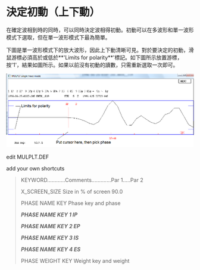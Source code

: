 # 決定初動（上下動）

在確定波相到時的同時，可以同時決定波相得初動。初動可以在多波形和單一波形模式下選取，但在單一波形模式下最為簡單。

下圖是單一波形模式下的放大波形，因此上下動清晰可見。對於要決定的初動，滑鼠游標必須高於或低於**'Limits for polarity**'標記。如下圖所示放置游標，按'1'，結果如圖所示。如果以前沒有初動的讀數，只需重新選取一次即可。

![](/assets/seisan-tutorial-021.png)

edit MULPLT.DEF

add your own shortcuts

> KEYWORD............Comments.............Par 1.....Par 2
>
> X\_SCREEN\_SIZE      Size in % of screen   90.0
>
> PHASE NAME KEY     Phase key and phase
>
> _**PHASE NAME KEY                          1         IP**_
>
> _**PHASE NAME KEY                          2         EP**_
>
> _**PHASE NAME KEY                          3         IS**_
>
> _**PHASE NAME KEY                          4         ES**_
>
> PHASE WEIGHT KEY   Weight key and weight



